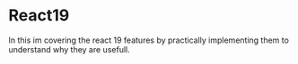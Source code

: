 # React19
In this im covering the react 19 features by practically implementing them to understand why they are usefull.

